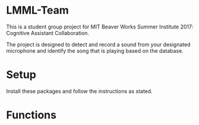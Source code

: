 # LMML-Team
This is a student group project for MIT Beaver Works Summer Institute 2017: Cognitive Assistant Collaboration.

The project is designed to detect and record a sound from your designated microphone and identify the song that is playing based on the database.

# Setup
Install these packages and follow the instructions as stated.

# Functions
